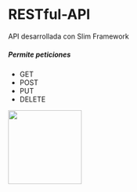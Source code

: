# RESTful-API
<p>API desarrollada con Slim Framework </p>
  <h5>Permite peticiones</h5>
    <ul>
      <li>GET</li>
      <li>POST</li>
      <li>PUT</li>
      <li>DELETE</li>
    </ul>
<img src="https://help.fortrabbit.com/media/slim-logo.png" with="150" height="150" align="left"/>
